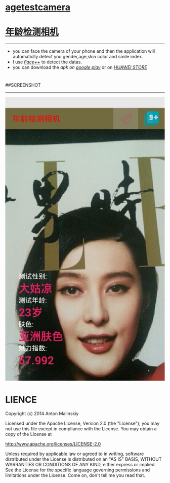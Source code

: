 # [agetestcamera](https://play.google.com/store/apps/details?id=cn.invocator.facedetect)
# [年龄检测相机](https://play.google.com/store/apps/details?id=cn.invocator.facedetect)
***
* you can face the camera of your phone and then the application will automaticlly detect you gender,age,skin color and smile index.
* I use *[Face++](http://www.faceplusplus.com.cn/api-overview/)* to detect the datas.
*  you can download the *apk on [google play](https://play.google.com/store/apps/details?id=cn.invocator.facedetect)* or on *[HUAWEI STORE](http://appstore.huawei.com/app/C10235377)*
#
##SCREENSHOT
***
![image](https://github.com/adamin1990/agetestcamera/raw/master/art/screenshot.jpg)

LIENCE
========

Copyright (c) 2014 Anton Malinskiy

Licensed under the Apache License, Version 2.0 (the "License");
you may not use this file except in compliance with the License.
You may obtain a copy of the License at

   http://www.apache.org/licenses/LICENSE-2.0

Unless required by applicable law or agreed to in writing, software
distributed under the License is distributed on an "AS IS" BASIS,
WITHOUT WARRANTIES OR CONDITIONS OF ANY KIND, either express or implied.
See the License for the specific language governing permissions and
limitations under the License.
Come on, don't tell me you read that.

